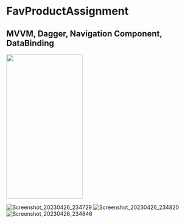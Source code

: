 # FavProductAssignment
## MVVM, Dagger, Navigation Component, DataBinding

<img src="[https://user-images.githubusercontent.com/16319829/81180309-2b51f000-8fee-11ea-8a78-ddfe8c3412a7.png](https://user-images.githubusercontent.com/131846090/234671625-765133ad-d630-4617-8051-77d8bb99a22e.png)" width="200" height="380">

![Screenshot_20230426_234729](https://user-images.githubusercontent.com/131846090/234671625-765133ad-d630-4617-8051-77d8bb99a22e.png)
![Screenshot_20230426_234820](https://user-images.githubusercontent.com/131846090/234671636-0b111796-920d-47d1-b21b-1654336dddc9.png)
![Screenshot_20230426_234846](https://user-images.githubusercontent.com/131846090/234671638-aae186f4-4356-4a85-bb85-3a162c490be7.png)

